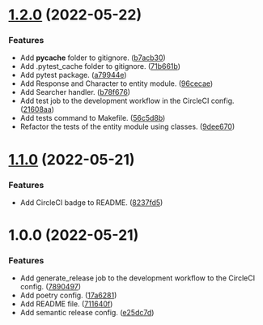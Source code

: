 # [1.2.0](https://github.com/ae-lexs/ae_star_wars_searcher/compare/v1.1.0...v1.2.0) (2022-05-22)


### Features

* Add __pycache__ folder to gitignore. ([b7acb30](https://github.com/ae-lexs/ae_star_wars_searcher/commit/b7acb3080d90f94570e526c0b3423d36cd3d720f))
* Add .pytest_cache folder to gitignore. ([71b661b](https://github.com/ae-lexs/ae_star_wars_searcher/commit/71b661b96cb38bff7cb63b8db8fa9e0c44b602f6))
* Add pytest package. ([a79944e](https://github.com/ae-lexs/ae_star_wars_searcher/commit/a79944e0842c619915787aabfcbf0b82bf534919))
* Add Response and Character to entity module. ([96cecae](https://github.com/ae-lexs/ae_star_wars_searcher/commit/96cecae99058f4846a8c9f2956d620dd97f9a9d7))
* Add Searcher handler. ([b78f676](https://github.com/ae-lexs/ae_star_wars_searcher/commit/b78f6764b97b18e89b40adf0d7a94d82293aee5e))
* Add test job to the development workflow in the CircleCI config. ([21608aa](https://github.com/ae-lexs/ae_star_wars_searcher/commit/21608aa827385e40b102ac2436884613973562c9))
* Add tests command to Makefile. ([56c5d8b](https://github.com/ae-lexs/ae_star_wars_searcher/commit/56c5d8bb3db0fd14d2144e4e69242ef135d79fc5))
* Refactor the tests of the entity module using classes. ([9dee670](https://github.com/ae-lexs/ae_star_wars_searcher/commit/9dee670c196dd77dbb3ed993146fd973d157ec37))

# [1.1.0](https://github.com/ae-lexs/ae_star_wars_searcher/compare/v1.0.0...v1.1.0) (2022-05-21)


### Features

* Add CircleCI badge to README. ([8237fd5](https://github.com/ae-lexs/ae_star_wars_searcher/commit/8237fd551070be3f779c17595de88bdf389d452a))

# 1.0.0 (2022-05-21)


### Features

* Add generate_release job to the development workflow to the CircleCI config. ([7890497](https://github.com/ae-lexs/ae_star_wars_searcher/commit/7890497b77fbf97498568194b35ea404e5f30dd2))
* Add poetry config. ([17a6281](https://github.com/ae-lexs/ae_star_wars_searcher/commit/17a628186072f1801fb3c7c53a2d03e684bda414))
* Add README file. ([711640f](https://github.com/ae-lexs/ae_star_wars_searcher/commit/711640f1be69243b68f727a25e6e61512ce0a363))
* Add semantic release config. ([e25dc7d](https://github.com/ae-lexs/ae_star_wars_searcher/commit/e25dc7d75baa049bb916698b255e00967ebcf4de))
